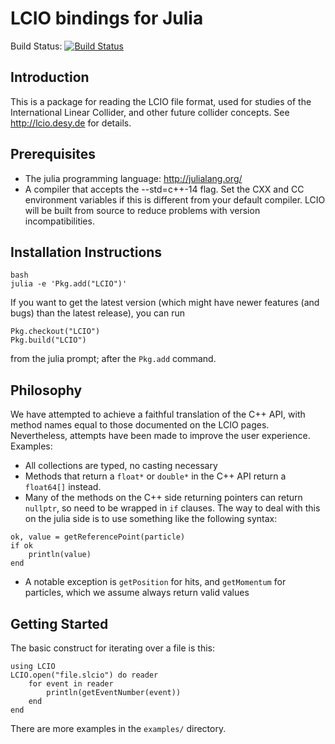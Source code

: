 LCIO bindings for Julia
=======================
Build Status: [![Build Status](https://travis-ci.org/jstrube/LCIO.jl.svg?branch=master)](https://travis-ci.org/jstrube/LCIO.jl)

Introduction
------------
This is a package for reading the LCIO file format, used for studies of the International Linear Collider, and other future collider concepts. See http://lcio.desy.de for details.

Prerequisites
-------------
 - The julia programming language: http://julialang.org/
 - A compiler that accepts the --std=c++-14 flag. Set the CXX and CC environment variables if this is different from your default compiler.
LCIO will be built from source to reduce problems with version incompatibilities.


Installation Instructions
-------------------------
```
bash
julia -e 'Pkg.add("LCIO")'
```

If you want to get the latest version (which might have newer features (and bugs) than the latest release), you can run
```
Pkg.checkout("LCIO")
Pkg.build("LCIO")
```
from the julia prompt; after the `Pkg.add` command.


Philosophy
----------
We have attempted to achieve a faithful translation of the C++ API, with method names equal to those documented on the LCIO pages. Nevertheless, attempts have been made to improve the user experience.
Examples:
 - All collections are typed, no casting necessary
 - Methods that return a `float*` or `double*` in the C++ API return a `float64[]` instead.
 - Many of the methods on the C++ side returning pointers can return `nullptr`, so need to be wrapped in `if` clauses. The way to deal with this on the julia side is to use something like the following syntax:

 ```
 ok, value = getReferencePoint(particle)
 if ok
     println(value)
end
```
 - A notable exception is `getPosition` for hits, and `getMomentum` for particles, which we assume always return valid values

Getting Started
---------------
The basic construct for iterating over a file is this:
```
using LCIO
LCIO.open("file.slcio") do reader
    for event in reader
        println(getEventNumber(event))
    end
end
```
There are more examples in the `examples/` directory.

